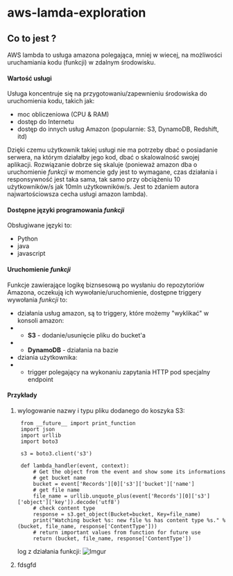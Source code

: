 # aws-lamda-exploration
## Co to jest ?
AWS lambda to usługa amazona polegająca, mniej w wiecej, na możliwości uruchamiania kodu (funkcji) w zdalnym środowisku.
  
#### Wartość usługi
Usługa koncentruje się na przygotowaniu/zapewnieniu środowiska do uruchomienia kodu, takich jak:

* moc obliczeniowa (CPU & RAM)
* dostęp do Internetu
* dostęp do innych usług Amazon (popularnie: S3, DynamoDB, Redshift, itd)

Dzięki czemu użytkownik takiej usługi nie ma potrzeby dbać o posiadanie serwera, na którym działałby jego kod, dbać o skalowalność swojej aplikacji. Rozwiązanie dobrze się skaluje (ponieważ amazon dba o uruchomienie *funkcji* w momencie gdy jest to wymagane, czas działania i responsywność jest taka sama, tak samo przy obciążeniu 10 użytkowników/s jak 10mln użytkowników/s. Jest to zdaniem autora najwartościowsza cecha usługi amazon lambda).

#### Dostępne języki programowania *funkcji*
Obsługiwane języki to:

* Python
* java
* javascript  

#### Uruchomienie *funkcji*
Funkcje zawierające logikę biznsesową po wysłaniu do repozytoriów Amazona, oczekują ich wywołanie/uruchomienie, dostępne triggery wywołania *funkcji* to:

* działania usług amazon, są to triggery, które możemy "wyklikać" w konsoli amazon:
* * **S3** - dodanie/usunięcie pliku do bucket'a
* * **DynamoDB** - działania na bazie
* dziania użytkownika:  
* * trigger polegający na wykonaniu zapytania HTTP pod specjalny endpoint


#### Przykłady

1. wylogowanie nazwy i typu pliku dodanego do koszyka S3:  
        
        from __future__ import print_function
        import json
        import urllib
        import boto3
    
        s3 = boto3.client('s3')
    
        def lambda_handler(event, context):
            # Get the object from the event and show some its informations
            # get bucket name
            bucket = event['Records'][0]['s3']['bucket']['name']
            # get file name
            file_name = urllib.unquote_plus(event['Records'][0]['s3']['object']['key']).decode('utf8')
            # check content type
            response = s3.get_object(Bucket=bucket, Key=file_name)
            print("Watching bucket %s: new file %s has content type %s." % (bucket, file_name, response['ContentType']))
            # return important values from function for future use
            return (bucket, file_name, response['ContentType'])

    log z działania funkcji:
    ![Imgur](http://imgur.com/w6iQ9ih)
      
  
2. fdsgfd